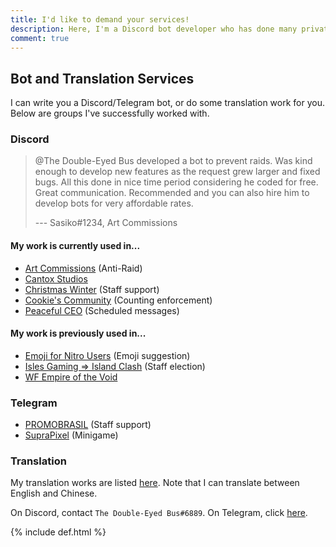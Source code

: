 ```yaml
---
title: I'd like to demand your services!
description: Here, I'm a Discord bot developer who has done many private contracts! Maybe you should... hire me?
comment: true
---
```


## Bot and Translation Services
I can write you a Discord/Telegram bot, or do some translation work for you. Below are groups I've successfully worked with.

### Discord
> @The Double-Eyed Bus developed a bot to prevent raids. Was kind enough to develop new features as the request grew larger and fixed bugs. All this done in nice time period considering he coded for free.
Great communication. Recommended and you can also hire him to develop bots for very affordable rates.
>
> --- Sasiko#1234, Art Commissions
#### My work is currently used in...
* [Art Commissions](https://artcommissions.me/) (Anti-Raid)
* [Cantox Studios](https://discord.gg/UaUtCmw)
* [Christmas Winter](https://discord.gg/WsZz6c3) (Staff support)
* [Cookie's Community](https://discord.gg/YSYtKcc) (Counting enforcement)
* [Peaceful CEO](http://www.pceo.online/) (Scheduled messages)

#### My work is previously used in...
* [Emoji for Nitro Users](https://discord.gg/ebwx7YM) (Emoji suggestion)
* [Isles Gaming => Island Clash](https://discord.gg/AB42Xpu) (Staff election)
* [WF Empire of the Void](https://www.guilded.gg/WFempire)

### Telegram
<script async src="https://telegram.org/js/telegram-widget.js?1" data-telegram-post="devlist/27" data-width="100%"></script>

* [PROMOBRASIL](https://t.me/promobrasil) (Staff support)
* [SupraPixel](https://t.me/suprapixelsuprapixel) (Minigame)

### Translation
My translation works are listed [here](./#my-translations). Note that I can translate between English and Chinese.

On Discord, contact `The Double-Eyed Bus#6889`. On Telegram, click [here](https://t.me/austinhuang).

{% include def.html %}
